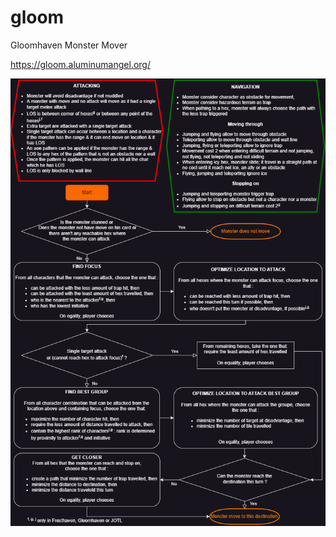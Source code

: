 # gloom
Gloomhaven Monster Mover

https://gloom.aluminumangel.org/

![Gloom](GloomIA_Flowchart.png)  